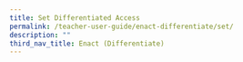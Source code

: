 ```yaml
---
title: Set Differentiated Access
permalink: /teacher-user-guide/enact-differentiate/set/
description: ""
third_nav_title: Enact (Differentiate)
---
```


